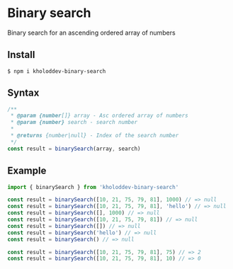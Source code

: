 # Binary search

Binary search for an ascending ordered array of numbers

## Install

```console
$ npm i kholoddev-binary-search
```

## Syntax

```js
/**
 * @param {number[]} array - Asc ordered array of numbers
 * @param {number} search - search number
 * 
 * @returns {number|null} - Index of the search number 
 */
const result = binarySearch(array, search)
```

## Example

```js
import { binarySearch } from 'kholoddev-binary-search'

const result = binarySearch([10, 21, 75, 79, 81], 1000) // => null
const result = binarySearch([10, 21, 75, 79, 81], 'hello') // => null
const result = binarySearch([], 1000) // => null
const result = binarySearch([10, 21, 75, 79, 81]) // => null
const result = binarySearch([]) // => null
const result = binarySearch('hello') // => null
const result = binarySearch() // => null

const result = binarySearch([10, 21, 75, 79, 81], 75) // => 2
const result = binarySearch([10, 21, 75, 79, 81], 10) // => 0
```